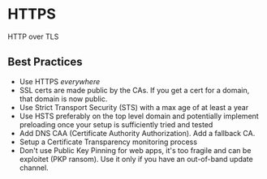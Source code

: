 # HTTPS
HTTP over TLS

## Best Practices
- Use HTTPS _everywhere_
- SSL certs are made public by the CAs. If you get a cert for a domain, that domain is now public.
- Use Strict Transport Security (STS) with a max age of at least a year
- Use HSTS preferably on the top level domain and potentially implement preloading once your setup is sufficiently tried and tested
- Add DNS CAA (Certificate Authority Authorization). Add a fallback CA.
- Setup a Certificate Transparency monitoring process
- Don't use Public Key Pinning for web apps, it's too fragile and can be exploitet (PKP ransom). Use it only if you have an out-of-band update channel.
